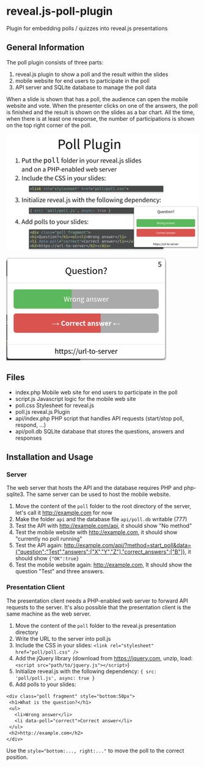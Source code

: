 # reveal.js-poll-plugin
Plugin for embedding polls / quizzes into reveal.js presentations

## General Information

The poll plugin consists of three parts:

1. reveal.js plugin to show a poll and the result within the slides
1. mobile website for end users to participate in the poll
1. API server and SQLite database to manage the poll data 

When a slide is shown that has a poll, the audience can open the mobile website and vote. When the presenter clicks on one of the answers, the poll is finished and the result is shown on the slides as a bar chart. All the time, when there is at least one response, the number of participations is shown on the top right corner of the poll.

![Screenshot](screenshot.png)

![Screenshot](screenshot_result.png)

## Files

- index.php Mobile web site for end users to participate in the poll
- script.js Javascript logic for the mobile web site
- poll.css Stylesheet for reveal.js
- poll.js reveal.js Plugin
- api/index.php PHP script that handles API requests (start/stop poll, respond, ...)
- api/poll.db SQLite database that stores the questions, answers and responses

## Installation and Usage

### Server

The web server that hosts the API and the database requires PHP and php-sqlite3. The same server can be used to host the mobile website.

1. Move the content of the `poll` folder to the root directory of the server, let's call it http://example.com for now
1. Make the folder `api` and the database file `api/poll.db` writable (777)
1. Test the API with http://example.com/api, it should show "No method"
1. Test the mobile website with http://example.com, it should show "currently no poll running"
1. Test the API again: http://example.com/api/?method=start_poll&data={"question":"Test","answers":["X","Y","Z"],"correct_answers":["B"]}, it should show `{"OK":true}`
1. Test the mobile website again: http://example.com, It should show the question "Test" and three answers.

### Presentation Client

The presentation client needs a PHP-enabled web server to forward API requests to the server. It's also possible that the presentation client is the same machine as the web server.

1. Move the content of the `poll` folder to the reveal.js presentation directory
1. Write the URL to the server into poll.js
1. Include the CSS in your slides: `<link rel="stylesheet" href="poll/poll.css" />`
1. Add the jQuery library (download from https://jquery.com, unzip, load: `<script src="path/to/jquery.js"></script>`)
1. Initialize reveal.js with the following dependency: `{ src: 'poll/poll.js', async: true }`
1. Add polls to your slides:

```
<div class="poll fragment" style="bottom:50px">
 <h1>What is the question?</h1>
 <ul>
   <li>Wrong answer</li>
   <li data-poll="correct">Correct answer</li>
 </ul>
 <h2>http://example.com</h2>
</div>
```

Use the `style="bottom:..., right:..."` to move the poll to the correct position. 
